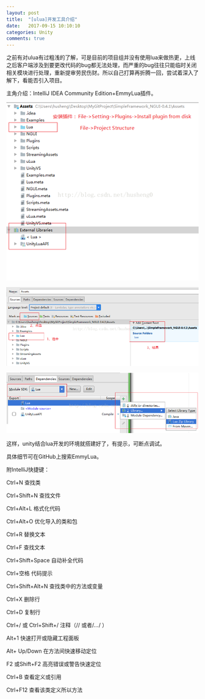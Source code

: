 ```yaml
---
layout: post
title:  "[ulua]开发工具介绍"
date:   2017-09-15 10:10:10
categories: Unity
comments: true
---
```


之前有对ulua有过粗浅的了解，可是目前的项目组并没有使用lua来做热更，上线之后客户端涉及到要更改代码的bug都无法处理，而严重的bug往往只能临时关闭相关模块进行处理，重新提审劳民伤财。所以自己打算再折腾一回，尝试着深入了解下，看能否引入项目。

主角介绍：IntelliJ IDEA Community Edition+EmmyLua插件。

![图片](https://github.com/HushengStudent/HushengStudent.github.io/blob/master/_posts/Unity/%23%E5%BC%80%E5%8F%91%E5%B7%A5%E5%85%B7%E4%BB%8B%E7%BB%8D/1.png?raw=true)

![图片](https://github.com/HushengStudent/HushengStudent.github.io/blob/master/_posts/Unity/%23%E5%BC%80%E5%8F%91%E5%B7%A5%E5%85%B7%E4%BB%8B%E7%BB%8D/2.png?raw=true)

![图片](https://github.com/HushengStudent/HushengStudent.github.io/blob/master/_posts/Unity/%23%E5%BC%80%E5%8F%91%E5%B7%A5%E5%85%B7%E4%BB%8B%E7%BB%8D/3.png?raw=true)

这样，unity结合lua开发的环境就搭建好了，有提示，可断点调试。

具体细节可在GitHub上搜索EmmyLua。

附IntelliJ快捷键：

Ctrl+N                                  查找类

Ctrl+Shift+N                        查找文件

Ctrl+Alt+L                            格式化代码

Ctrl+Alt+O                           优化导入的类和包

Ctrl+R                                   替换文本

Ctrl+F                                   查找文本

Ctrl+Shift+Space                 自动补全代码

Ctrl+空格                              代码提示

Ctrl+Shift+Alt+N                 查找类中的方法或变量

Ctrl+X                                   删除行

Ctrl+D                                   复制行

Ctrl+/ 或 Ctrl+Shift+/           注释（// 或者/*...*/ ）

Alt+1                                     快速打开或隐藏工程面板

Alt+ Up/Down                      在方法间快速移动定位

F2 或Shift+F2                        高亮错误或警告快速定位

Ctrl+B                                查看定义或引用

Ctrl+F12                            查看该类定义所以方法